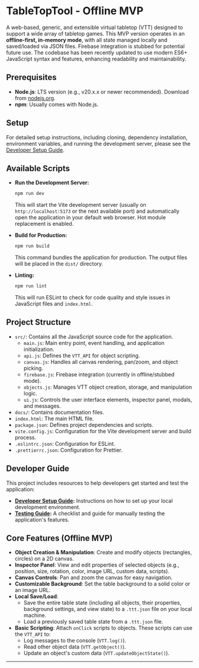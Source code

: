 # TableTopTool - Offline MVP

A web-based, generic, and extensible virtual tabletop (VTT) designed to support a wide array of tabletop games. This MVP version operates in an **offline-first, in-memory mode**, with all state managed locally and saved/loaded via JSON files. Firebase integration is stubbed for potential future use. The codebase has been recently updated to use modern ES6+ JavaScript syntax and features, enhancing readability and maintainability.

## Prerequisites

- **Node.js**: LTS version (e.g., v20.x.x or newer recommended). Download from [nodejs.org](https://nodejs.org/).
- **npm**: Usually comes with Node.js.

## Setup

For detailed setup instructions, including cloning, dependency installation, environment variables, and running the development server, please see the [Developer Setup Guide](./docs/developer_setup.md).

## Available Scripts

- **Run the Development Server:**

     ```bash
     npm run dev
     ```

     This will start the Vite development server (usually on `http://localhost:5173` or the next available port) and automatically open the application in your default web browser. Hot module replacement is enabled.

- **Build for Production:**

     ```bash
     npm run build
     ```

     This command bundles the application for production. The output files will be placed in the `dist/` directory.

- **Linting:**
     ```bash
     npm run lint
     ```
     This will run ESLint to check for code quality and style issues in JavaScript files and `index.html`.

## Project Structure

- `src/`: Contains all the JavaScript source code for the application.
     - `main.js`: Main entry point, event handling, and application initialization.
     - `api.js`: Defines the `VTT_API` for object scripting.
     - `canvas.js`: Handles all canvas rendering, pan/zoom, and object picking.
     - `firebase.js`: Firebase integration (currently in offline/stubbed mode).
     - `objects.js`: Manages VTT object creation, storage, and manipulation logic.
     - `ui.js`: Controls the user interface elements, inspector panel, modals, and messages.
- `docs/`: Contains documentation files.
- `index.html`: The main HTML file.
- `package.json`: Defines project dependencies and scripts.
- `vite.config.js`: Configuration for the Vite development server and build process.
- `.eslintrc.json`: Configuration for ESLint.
- `.prettierrc.json`: Configuration for Prettier.

## Developer Guide

This project includes resources to help developers get started and test the application:

- **[Developer Setup Guide](./docs/developer_setup.md):** Instructions on how to set up your local development environment.
- **[Testing Guide](./docs/testing_guide.md):** A checklist and guide for manually testing the application's features.

## Core Features (Offline MVP)

- **Object Creation & Manipulation**: Create and modify objects (rectangles, circles) on a 2D canvas.
- **Inspector Panel**: View and edit properties of selected objects (e.g., position, size, rotation, color, image URL, custom data, scripts).
- **Canvas Controls**: Pan and zoom the canvas for easy navigation.
- **Customizable Background**: Set the table background to a solid color or an image URL.
- **Local Save/Load**:
     - Save the entire table state (including all objects, their properties, background settings, and view state) to a `.ttt.json` file on your local machine.
     - Load a previously saved table state from a `.ttt.json` file.
- **Basic Scripting**: Attach `onClick` scripts to objects. These scripts can use the `VTT_API` to:
     - Log messages to the console (`VTT.log()`).
     - Read other object data (`VTT.getObject()`).
     - Update an object's custom data (`VTT.updateObjectState()`).

---

